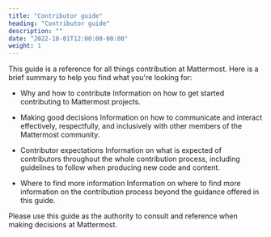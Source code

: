 ```yaml
---
title: "Contributor guide"
heading: "Contributor guide"
description: ""
date: "2022-10-01T12:00:00-00:00"
weight: 1
---
```


This guide is a reference for all things contribution at Mattermost. Here is a brief summary to help you find what you're looking for:

- Why and how to contribute
	Information on how to get started contributing to Mattermost projects.

- Making good decisions
	Information on how to communicate and interact effectively, respectfully, and inclusively with other members of the Mattermost community.

- Contributor expectations
	Information on what is expected of contributors throughout the whole contribution process, including guidelines to follow when producing new code and content.

- Where to find more information
	Information on where to find more information on the contribution process beyond the guidance offered in this guide.

Please use this guide as the authority to consult and reference when making decisions at Mattermost.
